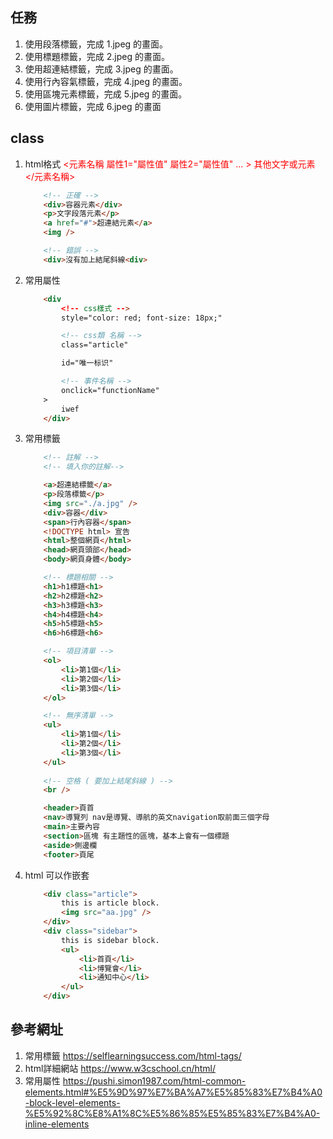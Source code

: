 ## 任務
1. 使用段落標籤，完成 1.jpeg 的畫面。
2. 使用標題標籤，完成 2.jpeg 的畫面。
3. 使用超連結標籤，完成 3.jpeg 的畫面。
4. 使用行內容氣標籤，完成 4.jpeg 的畫面。
5. 使用區塊元素標籤，完成 5.jpeg 的畫面。
6. 使用圖片標籤，完成 6.jpeg 的畫面
## class
1. html格式
    <span style="color:red;">
        <元素名稱
            屬性1="屬性值"
            屬性2="屬性值"
            ...
        >
            其他文字或元素
        </元素名稱>
    </span>

    ```html
        <!-- 正確 -->
        <div>容器元素</div>
        <p>文字段落元素</p>
        <a href="#">超連結元素</a>
        <img />

        <!-- 錯誤 -->
        <div>沒有加上結尾斜線<div>
    ```
2. 常用屬性
    ```html
        <div
            <!-- css樣式 -->
            style="color: red; font-size: 18px;"

            <!-- css類 名稱 -->
            class="article"

            id="唯一标识"

            <!-- 事件名稱 -->
            onclick="functionName"
        >
            iwef
        </div>
    ```
3. 常用標籤
    ```html
        <!-- 註解 -->
        <!-- 填入你的註解-->

        <a>超連結標籤</a>
        <p>段落標籤</p>
        <img src="./a.jpg" />
        <div>容器</div>
        <span>行內容器</span>
        <!DOCTYPE html> 宣告
        <html>整個網頁</html>
        <head>網頁頭部</head>
        <body>網頁身體</body>

        <!-- 標題相關 -->
        <h1>h1標題<h1>
        <h2>h2標題<h2>
        <h3>h3標題<h3>
        <h4>h4標題<h4>
        <h5>h5標題<h5>
        <h6>h6標題<h6>

        <!-- 項目清單 -->
        <ol>
            <li>第1個</li>
            <li>第2個</li>
            <li>第3個</li>
        </ol>

        <!-- 無序清單 -->
        <ul>
            <li>第1個</li>
            <li>第2個</li>
            <li>第3個</li>
        </ul>
        
        <!-- 空格 ( 要加上結尾斜線 ) -->
        <br />

        <header>頁首
        <nav>導覽列 nav是導覽、導航的英文navigation取前面三個字母
        <main>主要內容
        <section>區塊 有主題性的區塊，基本上會有一個標題
        <aside>側邊欄
        <footer>頁尾
    ```
4. html 可以作嵌套
    ```html
        <div class="article">
            this is article block.
            <img src="aa.jpg" />
        </div>
        <div class="sidebar">
            this is sidebar block.
            <ul>
                <li>首頁</li>
                <li>博覽會</li>
                <li>通知中心</li>
            </ul>
        </div>
    ```
## 參考網址
1. 常用標籤 https://selflearningsuccess.com/html-tags/
2. html詳細網站 https://www.w3cschool.cn/html/
3. 常用屬性 https://pushi.simon1987.com/html-common-elements.html#%E5%9D%97%E7%BA%A7%E5%85%83%E7%B4%A0-block-level-elements-%E5%92%8C%E8%A1%8C%E5%86%85%E5%85%83%E7%B4%A0-inline-elements